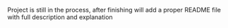 Project is still in the process, after finishing will add a proper README file with full description and explanation
